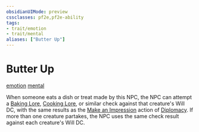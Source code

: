 ```yaml
---
obsidianUIMode: preview
cssclasses: pf2e,pf2e-ability
tags:
- trait/emotion
- trait/mental
aliases: ["Butter Up"]
---
```

# Butter Up
[emotion](rules/traits/emotion.md "Emotion Effect Trait")  [mental](rules/traits/mental.md "Mental Effect Trait")  


When someone eats a dish or treat made by this NPC, the NPC can attempt a [Baking Lore](compendium/skills.md#Lore), [Cooking Lore](compendium/skills.md#Lore), or similar check against that creature's Will DC, with the same results as the [Make an Impression](rules/actions/make-an-impression.md) action of [Diplomacy](compendium/skills.md#Diplomacy). If more than one creature partakes, the NPC uses the same check result against each creature's Will DC.